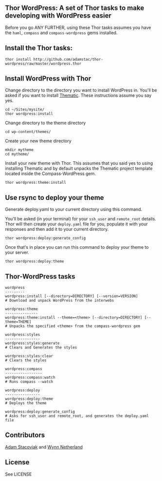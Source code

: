 ## Thor WordPress: A set of Thor tasks to make developing with WordPress easier

Before you go ANY FURTHER, using these Thor tasks assumes you have the `haml`, `compass` and `compass-wordpress` gems installed.

## Install the Thor tasks:

    thor install http://github.com/adamstac/thor-wordpress/raw/master/wordpress.thor

## Install WordPress with Thor

Change directory to the directory you want to install WordPress in. You'll be asked if you want to install [Thematic](http://themeshaper.com/thematic/). These instructions assume you say yes.

    cd ~/Sites/mysite/
    thor wordpress:install

Change directory to the theme directory

    cd wp-content/themes/

Create your new theme directory

    mkdir mytheme
    cd mytheme/

Install your new theme with Thor. This assumes that you said yes to using installing Thematic and by default unpacks the Thematic project template located inside the Compass-WordPress gem.

    thor wordpress:theme:install
    
## Use rsync to deploy your theme

Generate deploy.yaml to your current directory using this command.

You'll be asked (in your terminal) for your `ssh_user` and `remote_root` details. Thor will then create your `deploy.yaml` file for you, populate it with your responses and then add it to your current directory.

    thor wordpress:deploy:generate_config
    
Once that's in place you can run this command to deploy your theme to your server.

    thor wordpress:deploy:theme

## Thor-WordPress tasks

    wordpress
    ---------
    wordpress:install [--directory=DIRECTORY] [--version=VERSION]
    # Download and unpack WordPress from the interwebs
 
    wordpress:theme
    ---------------
    wordpress:theme:install --theme=<theme> [--directory=DIRECTORY] [--theme=THEME]
    # Unpacks the specified <theme> from the compass-wordpress gem
 
    wordpress:styles
    ----------------
    wordpress:styles:generate
    # Clears and Generates the styles
 
    wordpress:styles:clear
    # Clears the styles
 
    wordpress:compass
    -----------------
    wordpress:compass:watch
    # Runs compass --watch
 
    wordpress:deploy
    ----------------
    wordpress:deploy:theme
    # Deploys the theme
 
    wordpress:deploy:generate_config
    # Asks for ssh_user and remote_root, and generates the deploy.yaml file
    
## Contributors

[Adam Stacoviak](http://adamstacoviak.com/) and [Wynn Netherland](http://wynnnetherland.com/)
    
## License

See LICENSE